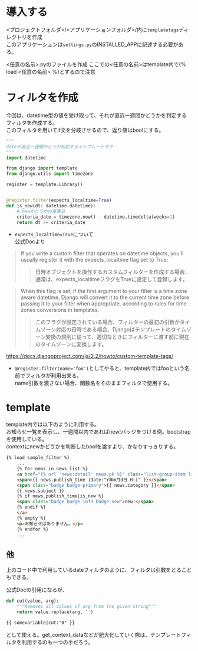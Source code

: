 ﻿# 導入する
<プロジェクトフォルダ>/<アプリケーションフォルダ>/内に`templatetags`ディレクトリを作成  
このアプリケーションは`settings.py`のINSTALLED_APPに記述する必要がある。

<任意の名前>.pyのファイルを作成
ここでの<任意の名前>はtemplate内で{% load <任意の名前> %}とするので注意

# フィルタを作成
今回は、datetime型の値を受け取って、それが直近一週間かどうかを判定するフィルタを作成する。  
このフィルタを用いてif文を分岐させるので、返り値はboolにする。

```python:..templatetags/sample_filter.py
"""
dateが直近一週間かどうか判別するテンプレートタグ
"""
import datetime

from django import template
from django.utils import timezone

register = template.Library()


@register.filter(expects_localtime=True)
def is_new(dt: datetime.datetime):
    # newかどうかの基準日
    criteria_date = timezone.now() - datetime.timedelta(weeks=1)
    return dt >= criteria_date
```
- `expects_localtime=True`について  
公式Docより

> If you write a custom filter that operates on datetime objects, you'll usually register it with the expects_localtime flag set to True:
>> 日時オブジェクトを操作するカスタムフィルターを作成する場合、通常は、expects_localtimeフラグをTrueに設定して登録します。

> When this flag is set, if the first argument to your filter is a time zone aware datetime, Django will convert it to the current time zone before passing it to your filter when appropriate, according to rules for time zones conversions in templates.
>> このフラグが設定されている場合、フィルターの最初の引数がタイムゾーン対応の日時である場合、Djangoはテンプレートのタイムゾーン変換の規則に従って、適切なときにフィルターに渡す前に現在のタイムゾーンに変換します。

https://docs.djangoproject.com/ja/2.2/howto/custom-template-tags/

- `@register.filter(name='foo')`としてやると、template内ではfooという名前でフィルタが利用出来る。  
name引数を渡さない場合、関数名をそのままフィルタで使用する。

# template
template内では以下のように利用する。  
お知らせ一覧を表示し、一週間以内であればnew!バッジをつける例。bootstrapを使用している。  
contextにnewかどうかを判断したboolを渡すより、かなりすっきりする。

```html
{% load sample_filter %}
    ...
    {% for news in news_list %}
    <a href="{% url 'news:detail' news.pk %}" class="list-group-item list-group-item-action">
    <span>{{ news.publish_time |date:"Y年m月d日 H:i" }}</span>
    <span class="badge badge-primary">{{ news.category }}</span>
    {{ news.subject }}
    {% if news.publish_time|is_new %}
    <span class="badge badge-info badge-new">new!</span>
    {% endif %}
    </a>
    {% empty %}
    <p>お知らせはありません。</p>
    {% endfor %}
    ...
```

## 他
上のコード中で利用しているdateフィルタのように、フィルタは引数をとることもできる。

公式Docの引用になるが、

```python
def cut(value, arg):
    """Removes all values of arg from the given string"""
    return value.replace(arg, '')
```

```html
{{ somevariable|cut:"0" }}
```

として使える。get_context_dataなどが肥大化していく際は、テンプレートフィルタを利用するのも一つの手だろう。
